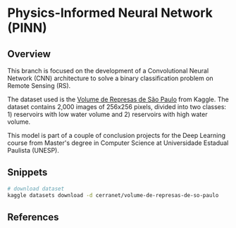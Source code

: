 # Physics-Informed Neural Network (PINN)

## Overview

This branch is focused on the development of a Convolutional Neural Network (CNN) architecture to solve a binary classification problem on Remote Sensing (RS). 

The dataset used is the [Volume de Represas de São Paulo](https://www.kaggle.com/cerranet/volume-de-represas-de-so-paulo) from Kaggle. The dataset contains 2,000 images of 256x256 pixels, divided into two classes: 1) reservoirs with low water volume and 2) reservoirs with high water volume.

This model is part of a couple of conclusion projects for the Deep Learning course from Master's degree in Computer Science at Universidade Estadual Paulista (UNESP).

## Snippets

```sh
# download dataset
kaggle datasets download -d cerranet/volume-de-represas-de-so-paulo

```

## References

<!-- 
1. M.Ç.Aksoy (2022). Trees in Satellite Imagery [Dataset].https://www.kaggle.com/datasets/mcagriaksoy/trees-in-satellite-imagery

2. Helber, P., Bischke, B., Dengel, A., & Borth, D. (2019). Eurosat: A novel dataset and deep learning benchmark for land use and land cover classification. IEEE Journal of Selected Topics in Applied Earth Observations and Remote Sensing, 12(7), 2217-2226. 
-->